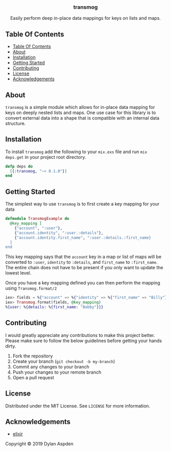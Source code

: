 <p align="center">
  <h3 align="center">
    transmog
  </h3>

  <p align="center">
    Easily perform deep in-place data mappings for keys on lists and maps.
  </p>
</p>

## Table Of Contents

- [Table Of Contents](#table-of-contents)
- [About](#about)
- [Installation](#installation)
- [Getting Started](#getting-started)
- [Contributing](#contributing)
- [License](#license)
- [Acknowledgements](#acknowledgements)

## About

`transmog` is a simple module which allows for in-place data mapping for keys
on deeply nested lists and maps. One use case for this library is to convert
external data into a shape that is compatible with an internal data structure.

## Installation

To install `transmog` add the following to your `mix.exs` file and run
`mix deps.get` in your project root directory.

```elixir
defp deps do
  [{:transmog, "~> 0.1.0"}]
end
```

## Getting Started

The simplest way to use `transmog` is to first create a key mapping for your
data

```elixir
defmodule TransmogExample do
  @key_mapping [
    {"account", ":user"},
    {"account.identity", ":user.:details"},
    {"account.identity.first_name", ":user.:details.:first_name}
  ]
end
```

This key mapping says that the `account` key in a map or list of maps will be
converted to `:user`, `identity` to `:details`, and `first_name` to
`:first_name`. The entire chain does not have to be present if you only want
to update the lowest level.

Once you have a key mapping defined you can then perform the mapping using
`Transmog.format/2`

```elixir
iex> fields = %{"account" => %{"identity" => %{"first_name" => "Billy"}}}
iex> Transmog.format(fields, @key_mapping)
%{user: %{details: %{first_name: "Bobby"}}}
```

## Contributing

I would greatly appreciate any contributions to make this project better. Please
make sure to follow the below guidelines before getting your hands dirty.

1. Fork the repository
2. Create your branch (`git checkout -b my-branch`)
3. Commit any changes to your branch
4. Push your changes to your remote branch
5. Open a pull request

## License

Distributed under the MIT License. See `LICENSE` for more information.

## Acknowledgements

- [elixir](https://elixir-lang.org/)

Copyright &copy; 2019 Dylan Aspden
